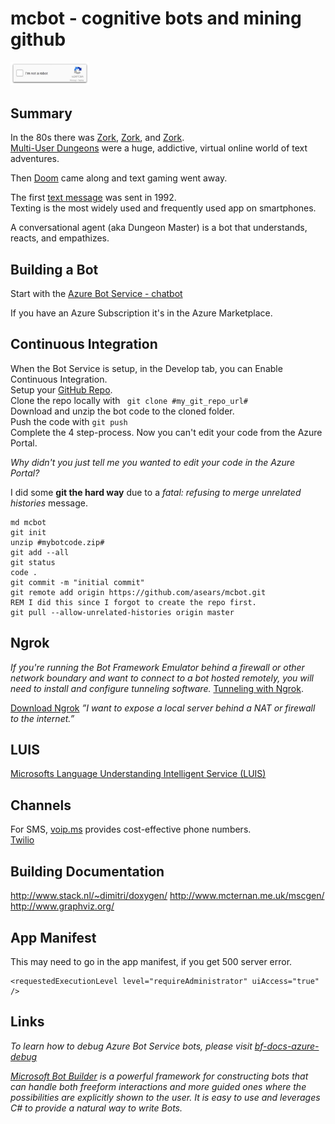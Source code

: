 # mcbot - cognitive bots and mining github

<img src="images/robot.jpg" width="25%" height="25%" alt="[I am a robot]">

## Summary

In the 80s there was [Zork](https://textadventures.co.uk/games/view/5zyoqrsugeopel3ffhz_vq/zork), [Zork](http://playdosgamesonline.com/zork-i.html), and [Zork](http://www.web-adventures.org/cgi-bin/webfrotz?s=ZorkDungeon).  
[Multi-User Dungeons](https://en.wikipedia.org/wiki/MUD) were a huge, addictive, virtual online world of text adventures.

Then [Doom](http://rome.ro/) came along and text gaming went away.

The first [text message](https://en.wikipedia.org/wiki/Text_messaging) was sent in 1992.   
Texting is the most widely used and frequently used app on smartphones.

A conversational agent (aka Dungeon Master) is a bot that understands, reacts, and empathizes.  

## Building a Bot
Start with the [Azure Bot Service - chatbot](https://azure.microsoft.com/en-ca/services/bot-service/)

If you have an Azure Subscription it's in the Azure Marketplace.

## Continuous Integration
When the Bot Service is setup, in the Develop tab, you can Enable Continuous Integration.  
Setup your [GitHub Repo](https://github.com/).  
Clone the repo locally with ``` git clone #my_git_repo_url#```  
Download and unzip the bot code to the cloned folder.  
Push the code with ```git push```  
Complete the 4 step-process.  Now you can't edit your code from the Azure Portal.

*Why didn't you just tell me you wanted to edit your code in the Azure Portal?*


I did some **git the hard way** due to a *fatal: refusing to merge unrelated histories* message.

```
md mcbot
git init
unzip #mybotcode.zip#
git add --all
git status
code .
git commit -m "initial commit"
git remote add origin https://github.com/asears/mcbot.git
REM I did this since I forgot to create the repo first.
git pull --allow-unrelated-histories origin master

```

## Ngrok
*If you're running the Bot Framework Emulator behind a firewall or other network boundary and want to connect to a bot hosted remotely, you will need to install and configure tunneling software.*
[Tunneling with Ngrok](https://github.com/Microsoft/BotFramework-Emulator/wiki/Tunneling-(ngrok)).  

[Download Ngrok](https://ngrok.com/) *”I want to expose a local server behind a NAT or firewall to the internet.”*

## LUIS
[Microsofts Language Understanding Intelligent Service (LUIS)](https://docs.botframework.com/en-us/node/builder/guides/understanding-natural-language/)

## Channels
For SMS, [voip.ms](voip.ms) provides cost-effective phone numbers.  
[Twilio](https://www.twilio.com/)

## Building Documentation
http://www.stack.nl/~dimitri/doxygen/
http://www.mcternan.me.uk/mscgen/
http://www.graphviz.org/

## App Manifest
This may need to go in the app manifest, if you get 500 server error.
```
<requestedExecutionLevel level="requireAdministrator" uiAccess="true" />
```

## Links

*To learn how to debug Azure Bot Service bots, please visit [bf-docs-azure-debug](https://aka.ms/bf-docs-azure-debug)*  

*[Microsoft Bot Builder](https://github.com/Microsoft/BotBuilder/tree/master/CSharp) is a powerful framework for constructing bots that can handle both freeform interactions and more guided ones where the possibilities are explicitly shown to the user. It is easy to use and leverages C# to provide a natural way to write Bots.*